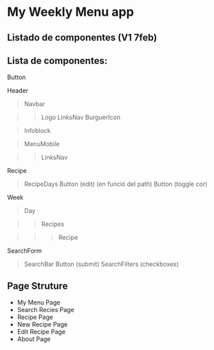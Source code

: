 # My Weekly Menu app

## Listado de componentes (V1 7feb)

## Lista de componentes:

Button

Header

> Navbar

> > Logo
> > LinksNav
> > BurguerIcon

> Infoblock

> MenuMobile

> > LinksNav

Recipe

> RecipeDays
> Button (edit) (en funció del path)
> Button (toggle cor)

Week

> Day

> > Recipes

> > > Recipe

SearchForm

> SearchBar
> Button (submit)
> SearchFilters (checkboxes)

## Page Struture

- My Menu Page
- Search Recies Page
- Recipe Page
- New Recipe Page
- Edit Recipe Page
- About Page
